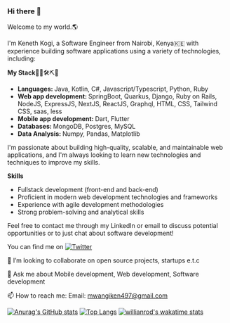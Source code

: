 ### Hi there 👋 
Welcome to my world.🌎

I'm Keneth Kogi, a Software Engineer from Nairobi, Kenya🇰🇪 with experience building software applications using a variety of technologies, including:

<b>My Stack</b>🔨🧰🛠️⛏🔧
<ul>
  <li><b>Languages: </b> Java, Kotlin, C#, Javascript/Typescript, Python, Ruby</li>
  <li><b>Web app development: </b>SpringBoot, Quarkus, Django, Ruby on Rails, NodeJS, ExpressJS, NextJS, ReactJS, Graphql, HTML, CSS, Tailwind CSS, saas, less</li>
  <li><b>Mobile app development: </b>Dart, Flutter</li>
  <li><b>Databases: </b>MongoDB, Postgres, MySQL</li>
  <li><b>Data Analysis: </b>Numpy, Pandas, Matplotlib</li>
</ul>

I'm passionate about building high-quality, scalable, and maintainable web applications, and I'm always looking to learn new technologies and techniques to improve my skills.

<b>Skills</b>
<ul>
  <li>Fullstack development (front-end and back-end)</li>
  <li>Proficient in modern web development technologies and frameworks</li>
  <li>Experience with agile development methodologies</li>
  <li>Strong problem-solving and analytical skills</li>
</ul>
<!-- Actual text -->
Feel free to contact me through my LinkedIn or email to discuss potential opportunities or to just chat about software development!

You can find me on [![Twitter][1.2]][1]

<!-- Icons -->

[1.2]: http://i.imgur.com/wWzX9uB.png (twitter icon without padding)
[2.2]: https://raw.githubusercontent.com/MartinHeinz/MartinHeinz/master/linkedin-3-16.png (LinkedIn icon without padding)

<!-- Links to your social media accounts -->

[1]: https://twitter.com/kogii_


👯 I’m looking to collaborate on open source projects, startups e.t.c

💬 Ask me about Mobile development, Web development, Software development

📫 How to reach me: Email: mwangiken497@gmail.com

[![Anurag's GitHub stats](https://github-readme-stats.vercel.app/api?username=kenny-kogi&show_icons=true&theme=radical)](https://github.com/kenny-kogi/github-readme-stats)
[![Top Langs](https://github-readme-stats.vercel.app/api/top-langs/?username=kenny-kogi&layout=compact&show_icons=true&theme=radical)](https://github.com/kenny-kogi/github-readme-stats)
[![willianrod's wakatime stats](https://github-readme-stats.vercel.app/api/wakatime?username=kogii_&show_icons=true&theme=radical)](https://github.com/kenny-kogi/github-readme-stats)

  
